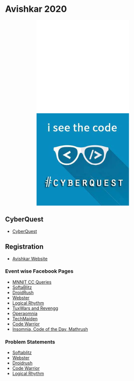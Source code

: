 # Avishkar 2020

<div align="center">
    <img src="../avishkar_logo_19.png" height="300" width="300"/>
    <img src="cyberlogo.jpg" height="300" width="300"/>
</div>

## CyberQuest
- [CyberQuest](https://www.facebook.com/cyberquest.avishkar/)

## Registration
- [Avishkar Website](http://avishkar.mnnit.ac.in/)

### Event wise Facebook Pages

- [MNNIT CC Queries](https://www.facebook.com/groups/ccqueries/)
- [SoftaBlitz](https://www.facebook.com/groups/softablitz/)
- [DroidRush](https://www.facebook.com/groups/droidrush)
- [Webster](https://www.facebook.com/groups/webster.avishkar)
- [Logical Rhythm](https://www.facebook.com/Logthm/)
- [TuxWars and Revengg](https://www.facebook.com/groups/tuxwarsmnnit/)
- [Operaomnia](https://www.facebook.com/operaomnia.cyberquest/)
- [TechMaiden](https://www.facebook.com/techmaiden.mnnit/)
- [Code Warrior](https://www.facebook.com/groups/mnnitcodewarriors/)
- [Insomnia, Code of the Day, Mathrush](https://www.facebook.com/coderushmnnit)

### Problem Statements

- [Softablitz](PS_Softablitz.pdf)
- [Webster](PS_Webster.pdf)
- [Droidrush](PS_Droidrush.pdf)
- [Code Warrior](PS_Code-Warrior.pdf)
- [Logical Rhythm]()
